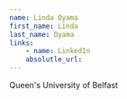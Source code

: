 ```yaml
---
name: Linda Oyama
first_name: Linda
last_name: Oyama
links:
	- name: LinkedIn
	absolutle_url:
---
```

Queen's University of Belfast
